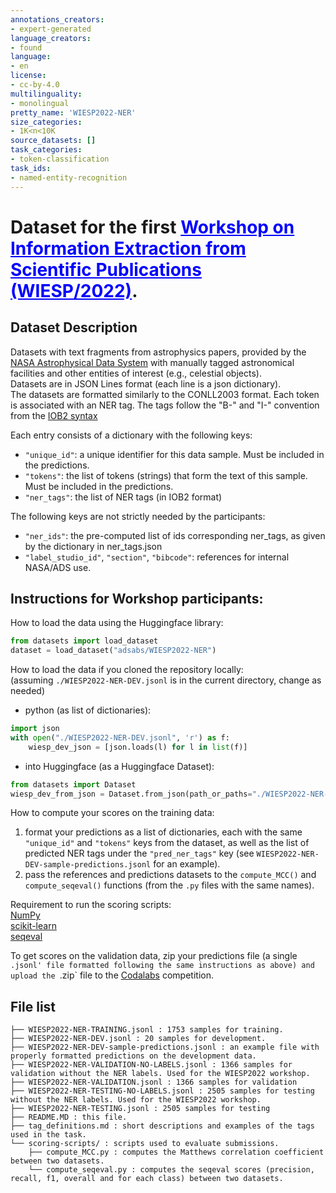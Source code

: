 ```yaml
---
annotations_creators:
- expert-generated
language_creators:
- found
language:
- en
license:
- cc-by-4.0
multilinguality:
- monolingual
pretty_name: 'WIESP2022-NER'
size_categories:
- 1K<n<10K
source_datasets: []
task_categories:
- token-classification
task_ids:
- named-entity-recognition
---
```

# Dataset for the first <a href="https://ui.adsabs.harvard.edu/WIESP/" style="color:blue">Workshop on Information Extraction from Scientific Publications (WIESP/2022)</a>.


## Dataset Description
Datasets with text fragments from astrophysics papers, provided by the [NASA Astrophysical Data System](https://ui.adsabs.harvard.edu/) with manually tagged astronomical facilities and other entities of interest (e.g., celestial objects).  
Datasets are in JSON Lines format (each line is a json dictionary).  
The datasets are formatted similarly to the CONLL2003 format. Each token is associated with an NER tag. The tags follow the "B-" and "I-" convention from the [IOB2 syntax]("https://en.wikipedia.org/wiki/Inside%E2%80%93outside%E2%80%93beginning_(tagging)")

Each entry consists of a dictionary with the following keys:
- `"unique_id"`: a unique identifier for this data sample. Must be included in the predictions.
- `"tokens"`: the list of tokens (strings) that form the text of this sample. Must be included in the predictions.
- `"ner_tags"`: the list of NER tags (in IOB2 format)

The following keys are not strictly needed by the participants:
- `"ner_ids"`: the pre-computed list of ids corresponding ner_tags, as given by the dictionary in ner_tags.json
- `"label_studio_id"`, `"section"`, `"bibcode"`: references for internal NASA/ADS use.

## Instructions for Workshop participants:
How to load the data using the Huggingface library:
 ```python
from datasets import load_dataset
dataset = load_dataset("adsabs/WIESP2022-NER")
 ```

How to load the data if you cloned the repository locally:  
(assuming `./WIESP2022-NER-DEV.jsonl` is in the current directory, change as needed)
- python (as list of dictionaries):
```python
import json
with open("./WIESP2022-NER-DEV.jsonl", 'r') as f:
    wiesp_dev_json = [json.loads(l) for l in list(f)]
```
 - into Huggingface (as a Huggingface Dataset):
```python
from datasets import Dataset
wiesp_dev_from_json = Dataset.from_json(path_or_paths="./WIESP2022-NER-DEV.jsonl")
```


How to compute your scores on the training data:
1. format your predictions as a list of dictionaries, each with the same `"unique_id"` and `"tokens"` keys from the dataset, as well as the list of predicted NER tags under the `"pred_ner_tags"` key (see `WIESP2022-NER-DEV-sample-predictions.jsonl` for an example).
2. pass the references and predictions datasets to the `compute_MCC()` and `compute_seqeval()` functions (from the `.py` files with the same names).

Requirement to run the scoring scripts:  
[NumPy](https://numpy.org/install/)  
[scikit-learn](https://scikit-learn.org/stable/install.html)  
[seqeval](https://github.com/chakki-works/seqeval#installation)

To get scores on the validation data, zip your predictions file (a single `.jsonl' file formatted following the same instructions as above) and upload the `.zip` file to the [Codalabs](https://codalab.lisn.upsaclay.fr/competitions/5062) competition.

## File list
```
├── WIESP2022-NER-TRAINING.jsonl : 1753 samples for training.
├── WIESP2022-NER-DEV.jsonl : 20 samples for development.
├── WIESP2022-NER-DEV-sample-predictions.jsonl : an example file with properly formatted predictions on the development data.
├── WIESP2022-NER-VALIDATION-NO-LABELS.jsonl : 1366 samples for validation without the NER labels. Used for the WIESP2022 workshop.
├── WIESP2022-NER-VALIDATION.jsonl : 1366 samples for validation
├── WIESP2022-NER-TESTING-NO-LABELS.jsonl : 2505 samples for testing without the NER labels. Used for the WIESP2022 workshop.
├── WIESP2022-NER-TESTING.jsonl : 2505 samples for testing
├── README.MD : this file.
├── tag_definitions.md : short descriptions and examples of the tags used in the task.
└── scoring-scripts/ : scripts used to evaluate submissions.
    ├── compute_MCC.py : computes the Matthews correlation coefficient between two datasets.
    └── compute_seqeval.py : computes the seqeval scores (precision, recall, f1, overall and for each class) between two datasets.
```